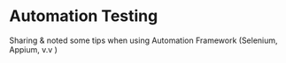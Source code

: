# Automation Testing
Sharing &amp; noted some tips when using Automation Framework (Selenium, Appium, v.v )
